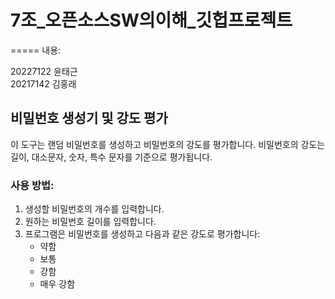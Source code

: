 # 7조_오픈소스SW의이해_깃헙프로젝트

=====
내용:

20227122 윤태근<br>
20217142 김홍래 

## 비밀번호 생성기 및 강도 평가

이 도구는 랜덤 비밀번호를 생성하고 비밀번호의 강도를 평가합니다. 비밀번호의 강도는 길이, 대소문자, 숫자, 특수 문자를 기준으로 평가됩니다.

### 사용 방법:
1. 생성할 비밀번호의 개수를 입력합니다.
2. 원하는 비밀번호 길이를 입력합니다.
3. 프로그램은 비밀번호를 생성하고 다음과 같은 강도로 평가합니다:
   - 약함
   - 보통
   - 강함
   - 매우 강함

